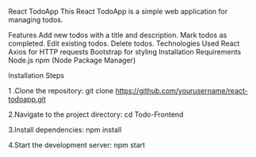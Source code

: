 React TodoApp
This React TodoApp is a simple web application for managing todos.

Features
Add new todos with a title and description.
Mark todos as completed.
Edit existing todos.
Delete todos.
Technologies Used
React
Axios for HTTP requests
Bootstrap for styling
Installation
Requirements
Node.js
npm (Node Package Manager)

Installation Steps

1 .Clone the repository:
git clone https://github.com/yourusername/react-todoapp.git

2.Navigate to the project directory:
cd Todo-Frontend

3.Install dependencies:
npm install

4.Start the development server:
npm start
